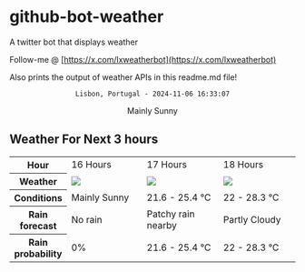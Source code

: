 # github-bot-weather
A twitter bot that displays weather

Follow-me @ [https://x.com/lxweatherbot](https://x.com/lxweatherbot)

Also prints the output of weather APIs in this readme.md file!

<div align="center">

`Lisbon, Portugal - 2024-11-06 16:33:07`

Mainly Sunny

</div>


## Weather For Next 3 hours


<table>
    <tr>
        <th>Hour</th>
        <td>16 Hours</td><td>17 Hours</td><td>18 Hours</td>
    </tr>
    <tr>
        <th>Weather</th>
        <td><img src="http://openweathermap.org/img/wn/01d@2x.png"/></td><td><img src="https://cdn.weatherapi.com/weather/64x64/day/176.png"/></td><td><img src="https://cdn.weatherapi.com/weather/64x64/day/116.png"/></td>
    </tr>
    <tr>
        <th>Conditions</th>
        <td>Mainly Sunny</td><td>21.6 -  25.4 °C</td><td>22 -  28.3 °C</td>
    </tr>
    <tr>
        <th>Rain forecast</th>
        <td width="200px">No rain</td><td width="200px">Patchy rain nearby</td><td width="200px">Partly Cloudy </td>
    </tr>
    <tr>
        <th>Rain probability</th>
        <td>0%</td><td>21.6 -  25.4 °C</td><td>22 -  28.3 °C</td>
    </tr>
</table>
